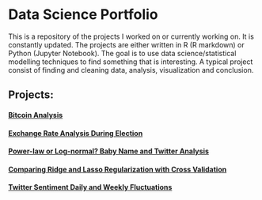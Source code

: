 # Data Science Portfolio

This is a repository of the projects I worked on or currently working on. It is constantly updated. The projects are either written in R (R markdown) or Python (Jupyter Notebook). The goal is to use data science/statistical modelling techniques to find something that is interesting. A typical project consist of finding and cleaning data, analysis, visualization and conclusion.

## Projects:

  #### [Bitcoin Analysis](https://github.com/alexhuang1117/Data-Science-Portfolio/blob/master/Bitcoin_Analysis/Bitcoin_Analysis.md)
    
    
  #### [Exchange Rate Analysis During Election](https://github.com/alexhuang1117/Data-Science-Portfolio/blob/master/FX_Analysis_During_Election/main.ipynb)
  
  ####  [Power-law or Log-normal? Baby Name and Twitter Analysis](https://github.com/alexhuang1117/Data-Science-Portfolio/blob/master/Power_Law_vs_Lognormal_US_Babynames/Power_Law_vs_Lognormal_US_Babynames.Rmd)
  
  #### [Comparing Ridge and Lasso Regularization with Cross Validation](https://github.com/alexhuang1117/Data-Science-Portfolio/blob/master/Ridge_Lasso_CV_Comparison/main.ipynb)
  
  #### [Twitter Sentiment Daily and Weekly Fluctuations](https://github.com/alexhuang1117/Data-Science-Portfolio/blob/master/Twitter_Sentiement_Analysis/Twitter_sentiment_Analysis.md)
  
  
